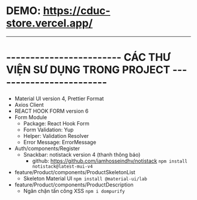 # DEMO: https://cduc-store.vercel.app/

--------------------------------------------------------------------------------------

# ------------------------ CÁC THƯ VIỆN SƯ DỤNG TRONG PROJECT ------------------------

* Material UI version 4, Prettier Format
* Axios Client
* REACT HOOK FORM version 6
* Form Module
  - Package: React Hook Form
  - Form Validation: Yup
  - Helper: Validation Resolver
  - Error Message: ErrorMessage
* Auth/components/Register
  - Snackbar: notistack version 4 (thanh thông báo)
    + github: https://github.com/iamhosseindhv/notistack
      `npm install notistack@latest-mui-v4`
* feature/Product/components/ProductSkeletonList
  - Skeleton Material UI
    `npm install @material-ui/lab`
* feature/Product/components/ProductDescription
  - Ngăn chặn tấn công XSS
    `npm i dompurify`

